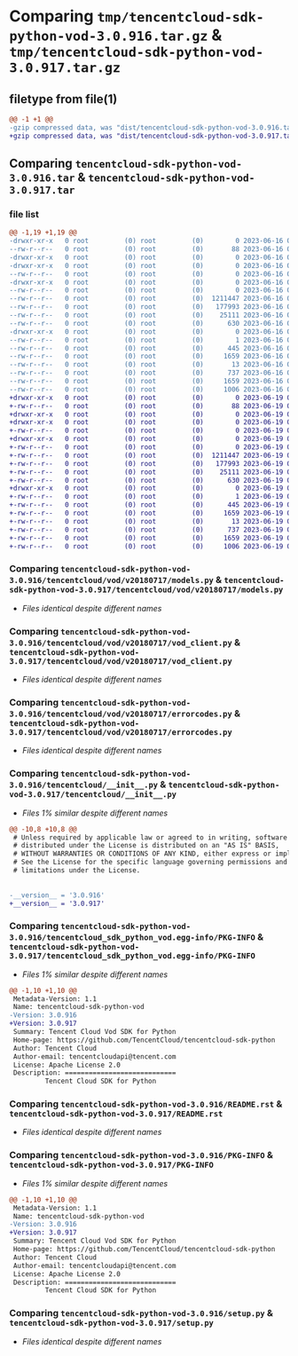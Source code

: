 # Comparing `tmp/tencentcloud-sdk-python-vod-3.0.916.tar.gz` & `tmp/tencentcloud-sdk-python-vod-3.0.917.tar.gz`

## filetype from file(1)

```diff
@@ -1 +1 @@
-gzip compressed data, was "dist/tencentcloud-sdk-python-vod-3.0.916.tar", last modified: Fri Jun 16 00:45:17 2023, max compression
+gzip compressed data, was "dist/tencentcloud-sdk-python-vod-3.0.917.tar", last modified: Mon Jun 19 00:37:27 2023, max compression
```

## Comparing `tencentcloud-sdk-python-vod-3.0.916.tar` & `tencentcloud-sdk-python-vod-3.0.917.tar`

### file list

```diff
@@ -1,19 +1,19 @@
-drwxr-xr-x   0 root         (0) root         (0)        0 2023-06-16 00:45:17.000000 tencentcloud-sdk-python-vod-3.0.916/
--rw-r--r--   0 root         (0) root         (0)       88 2023-06-16 00:45:17.000000 tencentcloud-sdk-python-vod-3.0.916/setup.cfg
-drwxr-xr-x   0 root         (0) root         (0)        0 2023-06-16 00:45:17.000000 tencentcloud-sdk-python-vod-3.0.916/tencentcloud/
-drwxr-xr-x   0 root         (0) root         (0)        0 2023-06-16 00:45:17.000000 tencentcloud-sdk-python-vod-3.0.916/tencentcloud/vod/
--rw-r--r--   0 root         (0) root         (0)        0 2023-06-16 00:45:17.000000 tencentcloud-sdk-python-vod-3.0.916/tencentcloud/vod/__init__.py
-drwxr-xr-x   0 root         (0) root         (0)        0 2023-06-16 00:45:17.000000 tencentcloud-sdk-python-vod-3.0.916/tencentcloud/vod/v20180717/
--rw-r--r--   0 root         (0) root         (0)        0 2023-06-16 00:45:17.000000 tencentcloud-sdk-python-vod-3.0.916/tencentcloud/vod/v20180717/__init__.py
--rw-r--r--   0 root         (0) root         (0)  1211447 2023-06-16 00:45:17.000000 tencentcloud-sdk-python-vod-3.0.916/tencentcloud/vod/v20180717/models.py
--rw-r--r--   0 root         (0) root         (0)   177993 2023-06-16 00:45:17.000000 tencentcloud-sdk-python-vod-3.0.916/tencentcloud/vod/v20180717/vod_client.py
--rw-r--r--   0 root         (0) root         (0)    25111 2023-06-16 00:45:17.000000 tencentcloud-sdk-python-vod-3.0.916/tencentcloud/vod/v20180717/errorcodes.py
--rw-r--r--   0 root         (0) root         (0)      630 2023-06-16 00:45:17.000000 tencentcloud-sdk-python-vod-3.0.916/tencentcloud/__init__.py
-drwxr-xr-x   0 root         (0) root         (0)        0 2023-06-16 00:45:17.000000 tencentcloud-sdk-python-vod-3.0.916/tencentcloud_sdk_python_vod.egg-info/
--rw-r--r--   0 root         (0) root         (0)        1 2023-06-16 00:45:17.000000 tencentcloud-sdk-python-vod-3.0.916/tencentcloud_sdk_python_vod.egg-info/dependency_links.txt
--rw-r--r--   0 root         (0) root         (0)      445 2023-06-16 00:45:17.000000 tencentcloud-sdk-python-vod-3.0.916/tencentcloud_sdk_python_vod.egg-info/SOURCES.txt
--rw-r--r--   0 root         (0) root         (0)     1659 2023-06-16 00:45:17.000000 tencentcloud-sdk-python-vod-3.0.916/tencentcloud_sdk_python_vod.egg-info/PKG-INFO
--rw-r--r--   0 root         (0) root         (0)       13 2023-06-16 00:45:17.000000 tencentcloud-sdk-python-vod-3.0.916/tencentcloud_sdk_python_vod.egg-info/top_level.txt
--rw-r--r--   0 root         (0) root         (0)      737 2023-06-16 00:45:17.000000 tencentcloud-sdk-python-vod-3.0.916/README.rst
--rw-r--r--   0 root         (0) root         (0)     1659 2023-06-16 00:45:17.000000 tencentcloud-sdk-python-vod-3.0.916/PKG-INFO
--rw-r--r--   0 root         (0) root         (0)     1006 2023-06-16 00:45:17.000000 tencentcloud-sdk-python-vod-3.0.916/setup.py
+drwxr-xr-x   0 root         (0) root         (0)        0 2023-06-19 00:37:27.000000 tencentcloud-sdk-python-vod-3.0.917/
+-rw-r--r--   0 root         (0) root         (0)       88 2023-06-19 00:37:27.000000 tencentcloud-sdk-python-vod-3.0.917/setup.cfg
+drwxr-xr-x   0 root         (0) root         (0)        0 2023-06-19 00:37:27.000000 tencentcloud-sdk-python-vod-3.0.917/tencentcloud/
+drwxr-xr-x   0 root         (0) root         (0)        0 2023-06-19 00:37:27.000000 tencentcloud-sdk-python-vod-3.0.917/tencentcloud/vod/
+-rw-r--r--   0 root         (0) root         (0)        0 2023-06-19 00:37:27.000000 tencentcloud-sdk-python-vod-3.0.917/tencentcloud/vod/__init__.py
+drwxr-xr-x   0 root         (0) root         (0)        0 2023-06-19 00:37:27.000000 tencentcloud-sdk-python-vod-3.0.917/tencentcloud/vod/v20180717/
+-rw-r--r--   0 root         (0) root         (0)        0 2023-06-19 00:37:27.000000 tencentcloud-sdk-python-vod-3.0.917/tencentcloud/vod/v20180717/__init__.py
+-rw-r--r--   0 root         (0) root         (0)  1211447 2023-06-19 00:37:27.000000 tencentcloud-sdk-python-vod-3.0.917/tencentcloud/vod/v20180717/models.py
+-rw-r--r--   0 root         (0) root         (0)   177993 2023-06-19 00:37:27.000000 tencentcloud-sdk-python-vod-3.0.917/tencentcloud/vod/v20180717/vod_client.py
+-rw-r--r--   0 root         (0) root         (0)    25111 2023-06-19 00:37:27.000000 tencentcloud-sdk-python-vod-3.0.917/tencentcloud/vod/v20180717/errorcodes.py
+-rw-r--r--   0 root         (0) root         (0)      630 2023-06-19 00:37:27.000000 tencentcloud-sdk-python-vod-3.0.917/tencentcloud/__init__.py
+drwxr-xr-x   0 root         (0) root         (0)        0 2023-06-19 00:37:27.000000 tencentcloud-sdk-python-vod-3.0.917/tencentcloud_sdk_python_vod.egg-info/
+-rw-r--r--   0 root         (0) root         (0)        1 2023-06-19 00:37:27.000000 tencentcloud-sdk-python-vod-3.0.917/tencentcloud_sdk_python_vod.egg-info/dependency_links.txt
+-rw-r--r--   0 root         (0) root         (0)      445 2023-06-19 00:37:27.000000 tencentcloud-sdk-python-vod-3.0.917/tencentcloud_sdk_python_vod.egg-info/SOURCES.txt
+-rw-r--r--   0 root         (0) root         (0)     1659 2023-06-19 00:37:27.000000 tencentcloud-sdk-python-vod-3.0.917/tencentcloud_sdk_python_vod.egg-info/PKG-INFO
+-rw-r--r--   0 root         (0) root         (0)       13 2023-06-19 00:37:27.000000 tencentcloud-sdk-python-vod-3.0.917/tencentcloud_sdk_python_vod.egg-info/top_level.txt
+-rw-r--r--   0 root         (0) root         (0)      737 2023-06-19 00:37:27.000000 tencentcloud-sdk-python-vod-3.0.917/README.rst
+-rw-r--r--   0 root         (0) root         (0)     1659 2023-06-19 00:37:27.000000 tencentcloud-sdk-python-vod-3.0.917/PKG-INFO
+-rw-r--r--   0 root         (0) root         (0)     1006 2023-06-19 00:37:27.000000 tencentcloud-sdk-python-vod-3.0.917/setup.py
```

### Comparing `tencentcloud-sdk-python-vod-3.0.916/tencentcloud/vod/v20180717/models.py` & `tencentcloud-sdk-python-vod-3.0.917/tencentcloud/vod/v20180717/models.py`

 * *Files identical despite different names*

### Comparing `tencentcloud-sdk-python-vod-3.0.916/tencentcloud/vod/v20180717/vod_client.py` & `tencentcloud-sdk-python-vod-3.0.917/tencentcloud/vod/v20180717/vod_client.py`

 * *Files identical despite different names*

### Comparing `tencentcloud-sdk-python-vod-3.0.916/tencentcloud/vod/v20180717/errorcodes.py` & `tencentcloud-sdk-python-vod-3.0.917/tencentcloud/vod/v20180717/errorcodes.py`

 * *Files identical despite different names*

### Comparing `tencentcloud-sdk-python-vod-3.0.916/tencentcloud/__init__.py` & `tencentcloud-sdk-python-vod-3.0.917/tencentcloud/__init__.py`

 * *Files 1% similar despite different names*

```diff
@@ -10,8 +10,8 @@
 # Unless required by applicable law or agreed to in writing, software
 # distributed under the License is distributed on an "AS IS" BASIS,
 # WITHOUT WARRANTIES OR CONDITIONS OF ANY KIND, either express or implied.
 # See the License for the specific language governing permissions and
 # limitations under the License.
 
 
-__version__ = '3.0.916'
+__version__ = '3.0.917'
```

### Comparing `tencentcloud-sdk-python-vod-3.0.916/tencentcloud_sdk_python_vod.egg-info/PKG-INFO` & `tencentcloud-sdk-python-vod-3.0.917/tencentcloud_sdk_python_vod.egg-info/PKG-INFO`

 * *Files 1% similar despite different names*

```diff
@@ -1,10 +1,10 @@
 Metadata-Version: 1.1
 Name: tencentcloud-sdk-python-vod
-Version: 3.0.916
+Version: 3.0.917
 Summary: Tencent Cloud Vod SDK for Python
 Home-page: https://github.com/TencentCloud/tencentcloud-sdk-python
 Author: Tencent Cloud
 Author-email: tencentcloudapi@tencent.com
 License: Apache License 2.0
 Description: ============================
         Tencent Cloud SDK for Python
```

### Comparing `tencentcloud-sdk-python-vod-3.0.916/README.rst` & `tencentcloud-sdk-python-vod-3.0.917/README.rst`

 * *Files identical despite different names*

### Comparing `tencentcloud-sdk-python-vod-3.0.916/PKG-INFO` & `tencentcloud-sdk-python-vod-3.0.917/PKG-INFO`

 * *Files 1% similar despite different names*

```diff
@@ -1,10 +1,10 @@
 Metadata-Version: 1.1
 Name: tencentcloud-sdk-python-vod
-Version: 3.0.916
+Version: 3.0.917
 Summary: Tencent Cloud Vod SDK for Python
 Home-page: https://github.com/TencentCloud/tencentcloud-sdk-python
 Author: Tencent Cloud
 Author-email: tencentcloudapi@tencent.com
 License: Apache License 2.0
 Description: ============================
         Tencent Cloud SDK for Python
```

### Comparing `tencentcloud-sdk-python-vod-3.0.916/setup.py` & `tencentcloud-sdk-python-vod-3.0.917/setup.py`

 * *Files identical despite different names*

